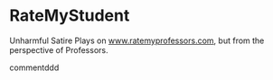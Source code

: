 # RateMyStudent
Unharmful Satire
Plays on www.ratemyprofessors.com, but from the perspective of Professors.

commentddd